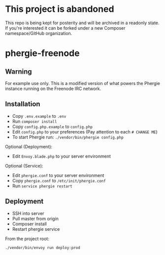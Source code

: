 # This project is abandoned

This repo is being kept for posterity and will be archived in a readonly state. 
If you're interested it can be forked under a new Composer namespace/GitHub organization.

# phergie-freenode

## Warning

For example use only. This is a modified version of what powers the Phergie instance running on the Freenode IRC network.

## Installation

* Copy `.env.example` to `.env`
* Run `composer install`
* Copy `config.php.example` to `config.php`
* Edit `config.php` to your preferences (Pay attention to each `# CHANGE ME`)
* To start Phergie run: `./vendor/bin/phergie config.php`

Optional (Deployment):

* Edit `Envoy.blade.php` to your server environment

Optional (Service):

* Edit `phergie.conf` to your server environment
* Copy `phergie.conf` to `/etc/init/phergie.conf`
* Run `service phergie restart`

## Deployment

* SSH into server
* Pull master from origin
* Composer install
* Restart phergie service

From the project root:

`./vendor/bin/envoy run deploy:prod`

